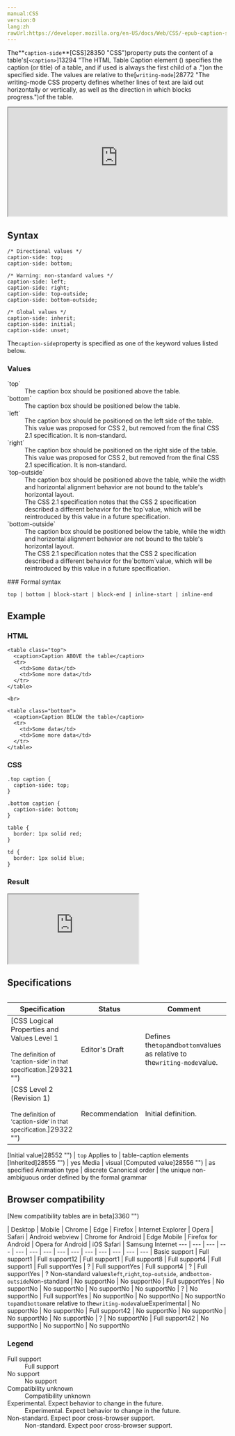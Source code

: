 ```yaml
---
manual:CSS
version:0
lang:zh
rawUrl:https://developer.mozilla.org/en-US/docs/Web/CSS/-epub-caption-side
---
```






The**`caption-side`**[CSS]28350 "CSS")property puts the content of a table&#39;s[`<caption>`]13294 "The HTML Table Caption element (<caption>) specifies the caption (or title) of a table, and if used is always the first child of a <table>.")on the specified side. The values are relative to the[`writing-mode`]28772 "The writing-mode CSS property defines whether lines of text are laid out horizontally or vertically, as well as the direction in which blocks progress.")of the table.

<iframe src='https://interactive-examples.mdn.mozilla.net/pages/css/caption-side.html' width='100%' height='250'></iframe>

## Syntax<a name="Syntax"></a>

```
/* Directional values */ 
caption-side: top; 
caption-side: bottom; 

/* Warning: non-standard values */ 
caption-side: left; 
caption-side: right; 
caption-side: top-outside; 
caption-side: bottom-outside; 

/* Global values */ 
caption-side: inherit; 
caption-side: initial; 
caption-side: unset;
```


The`caption-side`property is specified as one of the keyword values listed below.


### Values<a name="Values"></a>
<dl><dt id=''>`top`</dt><dd>The caption box should be positioned above the table.</dd><dt id=''>`bottom`</dt><dd>The caption box should be positioned below the table.</dd><dt id=''>`left`<i></i></dt><dd>The caption box should be positioned on the left side of the table.</dd><dd>This value was proposed for CSS 2, but removed from the final CSS 2.1 specification. It is non-standard.
</dd><dt id=''>`right`<i></i></dt><dd>The caption box should be positioned on the right side of the table.</dd><dd>This value was proposed for CSS 2, but removed from the final CSS 2.1 specification. It is non-standard.
</dd><dt id=''>`top-outside`<i></i></dt><dd>The caption box should be positioned above the table, while the width and horizontal alignment behavior are not bound to the table&#39;s horizontal layout.</dd><dd>The CSS 2.1 specification notes that the CSS 2 specification described a different behavior for the`top`value, which will be reintroduced by this value in a future specification.
</dd><dt id=''>`bottom-outside`<i></i></dt><dd>The caption box should be positioned below the table, while the width and horizontal alignment behavior are not bound to the table&#39;s horizontal layout.</dd><dd>The CSS 2.1 specification notes that the CSS 2 specification described a different behavior for the`bottom`value, which will be reintroduced by this value in a future specification.
</dd></dl>
### Formal syntax<a name="Formal_syntax"></a>

```
top | bottom | block-start | block-end | inline-start | inline-end
```

## Example<a name="Example"></a>

### HTML<a name="HTML"></a>

```
<table class="top">
  <caption>Caption ABOVE the table</caption>
  <tr>
    <td>Some data</td>
    <td>Some more data</td>
  </tr>
</table>

<br>

<table class="bottom">
  <caption>Caption BELOW the table</caption>
  <tr>
    <td>Some data</td>
    <td>Some more data</td>
  </tr>
</table>
```

### CSS<a name="CSS"></a>

```
.top caption {
  caption-side: top;
}

.bottom caption {
  caption-side: bottom;
}

table {
  border: 1px solid red;
}

td {
  border: 1px solid blue;
}
```

### Result<a name="Result"></a>


<iframe src='https://mdn.mozillademos.org/en-US/docs/Web/CSS/caption-side$samples/Example?revision=1354400' width='auto' height='160'></iframe>



## Specifications<a name="Specifications"></a>

Specification | Status | Comment 
 ---  |  ---  |  ---  | 
[CSS Logical Properties and Values Level 1<br></br><small>The definition of &#39;caption-side&#39; in that specification.</small>]29321 "") | Editor&#39;s Draft | Defines the`top`and`bottom`values as relative to the`writing-mode`value. 
[CSS Level 2 (Revision 1)<br></br><small>The definition of &#39;caption-side&#39; in that specification.</small>]29322 "") | Recommendation | Initial definition. 


[Initial value]28552 "") | `top` 
Applies to | table-caption elements 
[Inherited]28555 "") | yes 
Media | visual 
[Computed value]28556 "") | as specified 
Animation type | discrete 
Canonical order | the unique non-ambiguous order defined by the formal grammar 


## Browser compatibility<a name="Browser_compatibility"></a>
[New compatibility tables are in beta<i></i>]3360 "")

 | <abbr>Desktop<i></i></abbr> | <abbr>Mobile<i></i></abbr> 
 | <abbr>Chrome<i></i></abbr> | <abbr>Edge<i></i></abbr> | <abbr>Firefox<i></i></abbr> | <abbr>Internet Explorer<i></i></abbr> | <abbr>Opera<i></i></abbr> | <abbr>Safari<i></i></abbr> | <abbr>Android webview<i></i></abbr> | <abbr>Chrome for Android<i></i></abbr> | <abbr>Edge Mobile<i></i></abbr> | <abbr>Firefox for Android<i></i></abbr> | <abbr>Opera for Android<i></i></abbr> | <abbr>iOS Safari<i></i></abbr> | <abbr>Samsung Internet<i></i></abbr> 
 ---  |  ---  |  ---  |  ---  |  ---  |  ---  |  ---  |  ---  |  ---  |  ---  |  ---  |  ---  |  ---  |  ---  | 
Basic support | <abbr>Full support</abbr>1 | <abbr>Full support</abbr>12 | <abbr>Full support</abbr>1 | <abbr>Full support</abbr>8 | <abbr>Full support</abbr>4 | <abbr>Full support</abbr>1 | <abbr>Full support</abbr>Yes | <abbr>?</abbr> | <abbr>Full support</abbr>Yes | <abbr>Full support</abbr>4 | <abbr>?</abbr> | <abbr>Full support</abbr>Yes | <abbr>?</abbr> 
Non-standard values`left`,`right`,`top-outside`, and`bottom-outside`<abbr>Non-standard<i></i></abbr> | <abbr>No support</abbr>No | <abbr>No support</abbr>No | <abbr>Full support</abbr>Yes | <abbr>No support</abbr>No | <abbr>No support</abbr>No | <abbr>No support</abbr>No | <abbr>No support</abbr>No | <abbr>?</abbr> | <abbr>No support</abbr>No | <abbr>Full support</abbr>Yes | <abbr>No support</abbr>No | <abbr>No support</abbr>No | <abbr>No support</abbr>No 
`top`and`bottom`are relative to the`writing-mode`value<abbr>Experimental<i></i></abbr> | <abbr>No support</abbr>No | <abbr>No support</abbr>No | <abbr>Full support</abbr>42 | <abbr>No support</abbr>No | <abbr>No support</abbr>No | <abbr>No support</abbr>No | <abbr>No support</abbr>No | <abbr>?</abbr> | <abbr>No support</abbr>No | <abbr>Full support</abbr>42 | <abbr>No support</abbr>No | <abbr>No support</abbr>No | <abbr>No support</abbr>No 


### Legend<a name="Legend"></a>
<dl><dt id=''><abbr>Full support</abbr></dt><dd>Full support</dd><dt id=''><abbr>No support</abbr></dt><dd>No support</dd><dt id=''><abbr>Compatibility unknown</abbr></dt><dd>Compatibility unknown</dd><dt id=''><abbr>Experimental. Expect behavior to change in the future.<i></i></abbr></dt><dd>Experimental. Expect behavior to change in the future.</dd><dt id=''><abbr>Non-standard. Expect poor cross-browser support.<i></i></abbr></dt><dd>Non-standard. Expect poor cross-browser support.</dd></dl>



